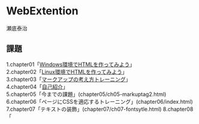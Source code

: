 # WebExtention
瀬底泰治  

## 課題
1.chapter01「[Windows環境でHTMLを作ってみよう](chapter01/ch01-firsthtml-win.html)」  
2.chapter02「[Linux環境でHTMLを作ってみよう](chapter02/ch02-firsthtml-linux.html)」  
3.chapter03「[マークアップの考え方トレーニング](chapter03/ch03-markuptag1.html)」  
4.chapter04「[自己紹介](chapter04/ch04-markuptag1.html)」  
5.chapter05「今までの課題」(chapter05/ch05-markuptag2.html)
6.chapter06「ページにCSSを適応するトレーニング」(chapter06/index.html)
7.chapter07「テキストの装飾」(chapter07/ch07-fontsytle.html)
8.chapter08「
